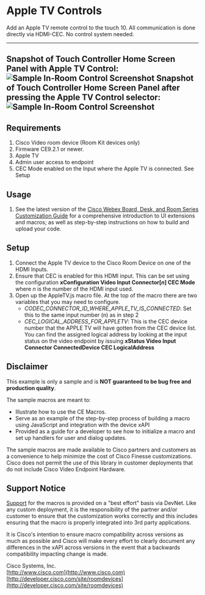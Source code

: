 # Apple TV Controls
Add an Apple TV remote control to the touch 10. All communication is done directly via HDMI-CEC. No control system needed.

---
Snapshot of Touch Controller Home Screen Panel with Apple TV Control:
![Sample In-Room Control Screenshot](appleTV_homescreen.png)
Snapshot of Touch Controller Home Screen Panel after pressing the Apple TV Control selector:
![Sample In-Room Control Screenshot](appleTV_panel_selected.png)
---


## Requirements
1. Cisco Video room device (Room Kit devices only)
2. Firmware CE9.2.1 or newer.
3. Apple TV
4. Admin user access to endpoint
5. CEC Mode enabled on the Input where the Apple TV is connected. See Setup

## Usage
1.  See the latest version of the [Cisco Webex Board, Desk, and Room Series Customization Guide](https://www.cisco.com/c/en/us/support/collaboration-endpoints/spark-room-kit-series/products-installation-and-configuration-guides-list.html)    for a comprehensive introduction to UI extensions and macros; as well as step-by-step instructions on how to build and upload your code.


## Setup

1. Connect the Apple TV device to the Cisco Room Device on one of the HDMI Inputs.
2. Ensure that CEC is enabled for this HDMI input. This can be set using the configuration **xConfiguration Video Input Connector[*n*] CEC Mode** where *n* is the number of the HDMI input used.
3. Open up the AppleTV.js macro file. At the top of the macro there are two variables that you may need to configure.
    * *CODEC_CONNECTOR_ID_WHERE_APPLE_TV_IS_CONNECTED*: Set this to the same input number (n) as in step 2
    * *CEC_LOGICAL_ADDRESS_FOR_APPLETV*: This is the CEC device number that the APPLE TV will have gotten from the CEC device list. You can find the assigned logical address by looking at the input status on the video endpoint by issuing **xStatus Video Input Connector ConnectedDevice CEC LogicalAddress**


## Disclaimer
This example is only a sample and is **NOT guaranteed to be bug free and production quality**.

The sample macros are meant to:
- Illustrate how to use the CE Macros.
- Serve as an example of the step-by-step process of building a macro using JavaScript and integration with the device xAPI
- Provided as a guide for a developer to see how to initialize a macro and set up handlers for user and dialog updates.

The sample macros are made available to Cisco partners and customers as a convenience to help minimize the cost of Cisco Finesse customizations. Cisco does not permit the use of this library in customer deployments that do not include Cisco Video Endpoint Hardware.

## Support Notice
[Support](http://developer.cisco.com/site/devnet/support) for the macros is provided on a "best effort" basis via DevNet. Like any custom deployment, it is the responsibility of the partner and/or customer to ensure that the customization works correctly and this includes ensuring that the macro is properly integrated into 3rd party applications.

It is Cisco's intention to ensure macro compatibility across versions as much as possible and Cisco will make every effort to clearly document any differences in the xAPI across versions in the event that a backwards compatibility impacting change is made.

Cisco Systems, Inc.<br>
[http://www.cisco.com](http://www.cisco.com)<br>
[http://developer.cisco.com/site/roomdevices](http://developer.cisco.com/site/roomdevices)

